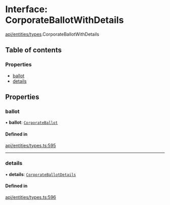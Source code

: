 # Interface: CorporateBallotWithDetails

[api/entities/types](../wiki/api.entities.types).CorporateBallotWithDetails

## Table of contents

### Properties

- [ballot](../wiki/api.entities.types.CorporateBallotWithDetails#ballot)
- [details](../wiki/api.entities.types.CorporateBallotWithDetails#details)

## Properties

### ballot

• **ballot**: [`CorporateBallot`](../wiki/api.entities.CorporateBallot.CorporateBallot)

#### Defined in

[api/entities/types.ts:595](https://github.com/PolymeshAssociation/polymesh-sdk/blob/8a9e72221/src/api/entities/types.ts#L595)

___

### details

• **details**: [`CorporateBallotDetails`](../wiki/api.entities.CorporateBallot.types.CorporateBallotDetails)

#### Defined in

[api/entities/types.ts:596](https://github.com/PolymeshAssociation/polymesh-sdk/blob/8a9e72221/src/api/entities/types.ts#L596)
